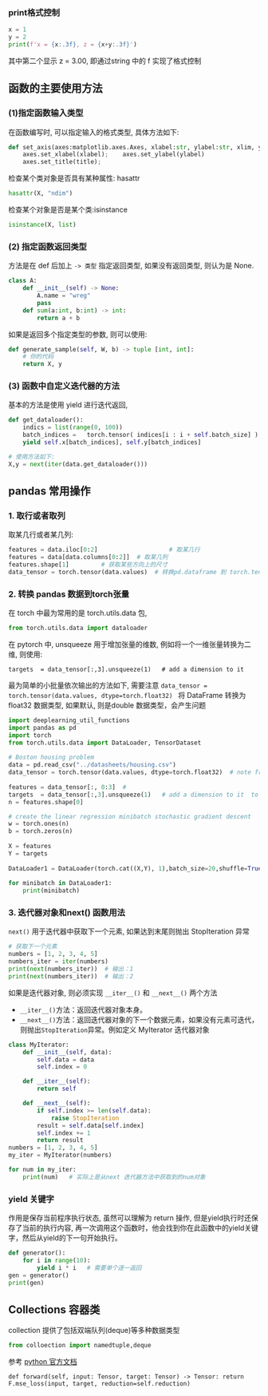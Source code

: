 ### print格式控制
```python
x = 1
y = 2
print(f'x = {x:.3f}, z = {x+y:.3f}')
```
其中第二个显示 z = 3.00, 即通过string 中的 f 实现了格式控制

## 函数的主要使用方法
### (1)指定函数输入类型
在函数编写时, 可以指定输入的格式类型, 具体方法如下:

```python 
def set_axis(axes:matplotlib.axes.Axes, xlabel:str, ylabel:str, xlim, ylim, xscale, yscale, legend):  
    axes.set_xlabel(xlabel);    axes.set_ylabel(ylabel)  
    axes.set_title(title);
```

检查某个类对象是否具有某种属性: hasattr
```python
hasattr(X, "ndim")
```

检查某个对象是否是某个类:isinstance 
```python 
isinstance(X, list)
```

### (2) 指定函数返回类型
方法是在 def 后加上 `-> 类型` 指定返回类型, 如果没有返回类型, 则认为是 None.
```python
class A:
	def __init__(self) -> None:
		A.name = "wreg"
		pass
	def sum(a:int, b:int) -> int:
		return a + b
```

如果是返回多个指定类型的参数, 则可以使用:
```python
def generate_sample(self, W, b) -> tuple [int, int]:
    # 你的代码
    return X, y
```

### (3) 函数中自定义迭代器的方法
基本的方法是使用 yield 进行迭代返回, 
```python
def get_dataloader():
	indics = list(range(0, 100))
	batch_indices =   torch.tensor( indices[i : i + self.batch_size] )  # if batch size = 10,  return the first 10 element at first. 
	yield self.x[batch_indices], self.y[batch_indices]

# 使用方法如下:
X,y = next(iter(data.get_dataloader()))
```

## pandas 常用操作
### 1. 取行或者取列
取某几行或者某几列:
```python
features = data.iloc[0:2]                    # 取某几行
features = data[data.columns[0:2]]  # 取某几列
features.shape[1]         # 获取某些方向上的尺寸
data_tensor = torch.tensor(data.values)  # 转换pd.dataframe 到 torch.tensor
```


### 2. 转换 pandas 数据到torch张量
在 torch 中最为常用的是 torch.utils.data 包,
```python
from torch.utils.data import dataloader
```
在 pytorch 中, unsqueeze 用于增加张量的维数, 例如将一个一维张量转换为二维, 则使用:
```
targets  = data_tensor[:,3].unsqueeze(1)   # add a dimension to it 
```

最为简单的小批量依次输出的方法如下, 需要注意 `data_tensor = torch.tensor(data.values, dtype=torch.float32) ` 将 DataFrame 转换为 float32 数据类型, 如果默认, 则是double 数据类型，会产生问题

```python 
import deeplearning_util_functions  
import pandas as pd  
import torch  
from torch.utils.data import DataLoader, TensorDataset  
  
# Boston housing problem  
data = pd.read_csv("../datasheets/housing.csv")  
data_tensor = torch.tensor(data.values, dtype=torch.float32)  # note from 
  
features = data_tensor[:, 0:3]  #  
targets  = data_tensor[:,3].unsqueeze(1)   # add a dimension to it  to keep 2 dims
n = features.shape[0] 

# create the linear regression minibatch stochastic gradient descent  
w = torch.ones(n)  
b = torch.zeros(n)  
  
X = features  
Y = targets  
  
DataLoader1 = DataLoader(torch.cat((X,Y), 1),batch_size=20,shuffle=True)  
  
for minibatch in DataLoader1:  
    print(minibatch)
```


### 3. 迭代器对象和next() 函数用法
`next()` 用于迭代器中获取下一个元素, 如果达到末尾则抛出 StopIteration 异常 
```python 
# 获取下一个元素
numbers = [1, 2, 3, 4, 5]
numbers_iter = iter(numbers)
print(next(numbers_iter))  # 输出：1
print(next(numbers_iter))  # 输出：2
```

如果是迭代器对象, 则必须实现 `__iter__()` 和 `__next__()` 两个方法
- `__iter__()`方法：返回迭代器对象本身。
- `__next__()`方法：返回迭代器对象的下一个数据元素，如果没有元素可迭代，则抛出`StopIteration`异常。例如定义 MyIterator 迭代器对象 
```python
class MyIterator:
    def __init__(self, data):
        self.data = data
        self.index = 0

    def __iter__(self):
        return self

    def __next__(self):
        if self.index >= len(self.data):
            raise StopIteration
        result = self.data[self.index]
        self.index += 1
        return result
numbers = [1, 2, 3, 4, 5] 
my_iter = MyIterator(numbers) 

for num in my_iter:  
	print(num)   # 实际上是从next 迭代器方法中获取到的num对象
```

### yield 关键字
作用是保存当前程序执行状态, 虽然可以理解为 return 操作, 但是yield执行时还保存了当前的执行内容, 再一次调用这个函数时，他会找到你在此函数中的yield关键字，然后从yield的下一句开始执行。
```python
def generator():
    for i in range(10):
        yield i * i   # 需要单个逐一返回 
gen = generator()
print(gen)
```


## Collections 容器类
collection 提供了包括双端队列(deque)等多种数据类型
```python
from colloection import namedtuple,deque
```
参考 [python 官方文档](https://docs.python.org/3/library/collections.html)



```
def forward(self, input: Tensor, target: Tensor) -> Tensor: return F.mse_loss(input, target, reduction=self.reduction)
	
```
